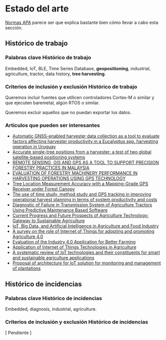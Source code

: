 # Estado del arte

[Normas APA](https://normasapa.in/estado-del-arte/) parece ser
que explica bastante bien cómo llevar a cabo esta sección.

## Histórico de trabajo

### Palabras clave Histórico de trabajo

Embedded, IoT, BLE, Time Series Database, **geopositioning**, industrial,
agriculture, tractor, data history, **tree harvesting**.

### Criterios de inclusión y exclusión Histórico de trabajo

Queremos incluir fuentes que utilicen controladores Cortex-M o
similar y que ejecuten baremetal, algún RTOS o similar.

Queremos excluir aquellos que no puedan exportar los datos.

### Artículos que pueden ser interesantes

- [Automatic GNSS-enabled harvester data collection as a tool to
  evaluate factors affecting harvester productivity in a Eucalyptus
  spp. harvesting operation in Uruguay](https://www.tandfonline.com/doi/abs/10.1080/14942119.2015.1099775)
- [Accurate single-tree positions from a harvester: a test of two global
  satellite-based positioning systems](https://www.tandfonline.com/doi/full/10.1080/02827581.2017.1296967)
- [REMOTE SENSING, GIS AND GPS AS A TOOL TO SUPPORT PRECISION FORESTRY
  PRACTICES IN MALAYSIA](https://www.researchgate.net/profile/Hamzah-Khali/publication/237295480_REMOTE_SENSING_GIS_AND_GPS_AS_A_TOOL_TO_SUPPORT_PRECISION_FORESTRY_PRACTICES_IN_MALAYSIA/links/0046353731c136e205000000/REMOTE-SENSING-GIS-AND-GPS-AS-A-TOOL-TO-SUPPORT-PRECISION-FORESTRY-PRACTICES-IN-MALAYSIA.pdf)
- [EVALUATION OF FORESTRY MACHINERY PERFORMANCE IN HARVESTING OPERATIONS
  USING GPS TECHNOLOGY](https://www.researchgate.net/publication/237376200_EVALUATION_OF_FORESTRY_MACHINERY_PERFORMANCE_IN_HARVESTING_OPERATIONS_USING_GPS_TECHNOLOGY)
- [Tree Location Measurement Accuracy with a Mapping-Grade GPS Receiver
  under Forest Canopy](https://academic.oup.com/forestscience/article/58/6/567/4604543)
- [The use of time study, method study and GPS tracking in improving
  operational harvest planning in terms of system productivity and costs](https://scholar.sun.ac.za/items/96b6493a-53c5-4073-af5d-3ce4d1d4fb6e)
- [Diagnostic of Failure in Transmission System of Agriculture Tractors
  Using Predictive Maintenance Based Software](https://www.mdpi.com/2624-7402/1/1/10)
- [Current Progress and Future Prospects of Agriculture Technology:
  Gateway to Sustainable Agriculture](https://www.mdpi.com/2071-1050/13/9/4883)
- [IoT, Big Data, and Artificial Intelligence in Agriculture and Food
  Industry](https://ieeexplore.ieee.org/abstract/document/9103523)
- [A survey on the role of Internet of Things for adopting and promoting
  Agriculture 4.0](https://www.sciencedirect.com/science/article/pii/S1084804521001284)
- [Evaluation of the Industry 4.0 Application for Better Farming](https://openrepository.aut.ac.nz/items/f6060b36-6494-42f0-becb-2e90b9282c3b)
- [Application of Internet of Things Technologies in Agriculture](https://www.wseas.com/journals/computers/2023/a845105-038(2023).pdf)
- [A systematic review of IoT technologies and their constituents for
  smart and sustainable agriculture applications](https://www.sciencedirect.com/science/article/pii/S2468227623000364)
- [Proposal of architecture for IoT solution for monitoring and
  management of plantations](https://iconline.ipleiria.pt/handle/10400.8/5588)

## Histórico de incidencias

### Palabras clave Histórico de incidencias

Embedded, diagnosis, industrial, agriculture.

### Criterios de inclusión y exclusión Histórico de incidencias

[ Pendiente ]
